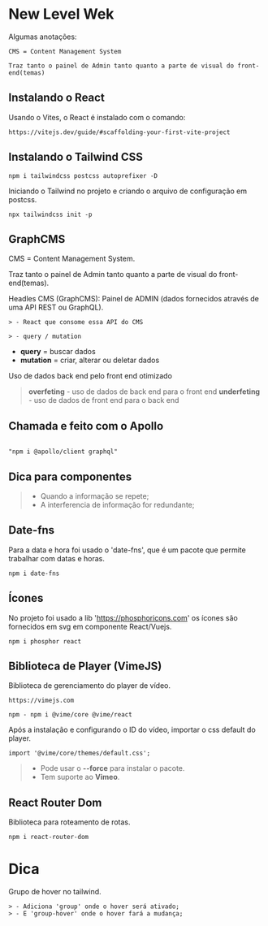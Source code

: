 # New Level Wek

Algumas anotações:

```
CMS = Content Management System

Traz tanto o painel de Admin tanto quanto a parte de visual do front-end(temas)
```
## Instalando o React
Usando o Vites, o React é instalado com o comando:


```
https://vitejs.dev/guide/#scaffolding-your-first-vite-project
```

## Instalando o Tailwind CSS

```
npm i tailwindcss postcss autoprefixer -D
```

Iniciando o Tailwind no projeto e criando o arquivo de configuração em postcss.

```
npx tailwindcss init -p
```

## GraphCMS

CMS = Content Management System.

Traz tanto o painel de Admin tanto quanto a parte de visual do front-end(temas).

Headles CMS (GraphCMS): Painel de ADMIN (dados fornecidos através de uma API REST ou GraphQL).

```
> - React que consome essa API do CMS

> - query / mutation
```

- **query** = buscar dados
- **mutation** = criar, alterar ou deletar dados

Uso de dados back end pelo front end otimizado
> **overfeting** - uso de dados de back end para o front end
> **underfeting** - uso de dados de front end para o back end


## Chamada e feito com o Apollo
```

"npm i @apollo/client graphql"

```


## Dica para componentes
>  - Quando a informação se repete;
>  - A interferencia de informação for redundante;

## Date-fns
Para a data e hora foi usado o 'date-fns', que é um pacote que permite trabalhar com datas e horas.

```
npm i date-fns
```

## Ícones
No projeto foi usado a lib 'https://phosphoricons.com' os ícones são fornecidos em svg em componente React/Vuejs.

```
npm i phosphor react
```

## Biblioteca de Player (VimeJS)

Biblioteca de gerenciamento do player de vídeo.

```
https://vimejs.com

npm - npm i @vime/core @vime/react
```

Após a instalação e configurando o ID do vídeo, importar o css default do player.

```
import '@vime/core/themes/default.css';
```


> - Pode usar o **--force** para instalar o pacote.
> - Tem suporte ao **Vimeo**.

## React Router Dom

Biblioteca para roteamento de rotas.

```
npm i react-router-dom
```

# Dica

Grupo de hover no tailwind.

```
> - Adiciona 'group' onde o hover será ativado;
> - E 'group-hover' onde o hover fará a mudança;
```